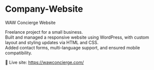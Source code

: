# Company-Website

WAW Concierge Website

Freelance project for a small business.  
Built and managed a responsive website using WordPress, with custom layout and styling updates via HTML and CSS.  
Added contact forms, multi-language support, and ensured mobile compatibility.  

🔗 Live site: https://wawconcierge.com/
